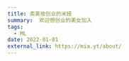 ```yaml
---
title: 卖美妆创业的米娅
summary:  欢迎想创业的美女加入
tags:
  - ML
date: 2022-01-01
external_link: https://mia.yt/about/
---
```

